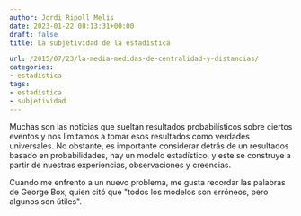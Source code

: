 ```yaml
---
author: Jordi Ripoll Melis
date: 2023-01-22 08:13:31+00:00
draft: false
title: La subjetividad de la estadística

url: /2015/07/23/la-media-medidas-de-centralidad-y-distancias/
categories:
- estadística
tags:
- estadística
- subjetividad
---
```

Muchas son las noticias que sueltan resultados probabilísticos sobre ciertos eventos y nos limitamos a tomar esos resultados como verdades universales. No obstante, es importante considerar detrás de un resultados basado en probabilidades, hay un modelo estadístico, y este se construye a partir de nuestras experiencias, observaciones y creencias.

<!-- Por poner un ejemplo, imaginemos que estamos dando un paseo por una ciudad (necesito un escenario con coches, con mucho humo, por ejemplo Madrid) y nos cuestionamos, ¿cuál es la probabilidad de que el siguiente vehículo que pase por esta carretera de 8 carriles, tenga las letras DSE? -->

<!-- Así, a bote pronto, podemos razonar: Bueno, el alfabeto del castellano tiene 27 letras y por lo tanto habría una probabilidad de 1 entre $27^3$ de que nos encontráramos un vehículo con esa matrícula. Y podríamos darlo por válido. -->

<!-- No obstante, -->

Cuando me enfrento a un nuevo problema, me gusta recordar las palabras de George Box, quien citó que "todos los modelos son erróneos, pero algunos son útiles". 
